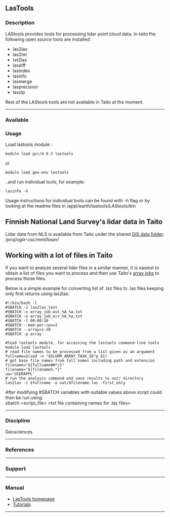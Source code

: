 ## LasTools

### Description

LAStools provides tools for processing lidar point cloud data. In taito the following open source tools are installed:

*   las2las
*   las2txt
*   txt2las
*   lasdiff
*   lasindex
*   lasinfo
*   lasmerge
*   lasprecision
*   laszip

Rest of the LAStools tools are not available in Taito at the moment.

* * *

### Available

### Usage

Load lastools module :

    module load gcc/4.9.3 lastools

or

    module load geo-env lastools

..and run individual tools, for example:

    lasinfo -h

Usage instructions for individual tools can be found with -h flag or by looking at the readme files in /appl/earth/lastools/LAStools/bin

## Finnish National Land Survey's lidar data in Taito

Lidar data from NLS is available from Taito under the shared [GIS data folder](https://research.csc.fi/gis_data_in_taito): _/proj/ogiir-csc/mml/laser/_

## Working with a lot of files in Taito

If you want to analyze several lidar files in a similar manner, it is easiest to obtain a list of files you want to process and then use Taito's [array jobs](https://research.csc.fi/taito-array-jobs#3.5.2) to process those files.

Below is a simple example for converting list of .laz files to .las files keeping only first returns using las2las:

    #!/bin/bash -l  
    #SBATCH -J las2las_test  
    #SBATCH -o array_job_out_%A_%a.txt  
    #SBATCH -e array_job_err_%A_%a.txt  
    #SBATCH -t 00:00:10  
    #SBATCH --mem-per-cpu=2  
    #SBATCH --array=1-20  
    #SBATCH -p array  
      
    #load lastools module, for accessing the lastools command-line tools  
    module load lastools  
    # read file names to be processed from a list given as an argument  
    fullname=$(sed -n "$SLURM_ARRAY_TASK_ID"p $1)  
    # get base file names from full names including path and extension  
    filename="${fullname##*/}"  
    filename="${filename%.*}"  
    ua='USERAPPL'  
    # run the analysis command and save results to out/ directory  
    las2las -i $fullname -o out/$filename.las -first_only

After modifying #SBATCH variables with suitable values above script could then be run using:  
sbatch <script\_file> <txt file containing names for .laz files>

* * *

### Discipline

Geosciences  

* * *

### References

* * *

### Support

* * *

### Manual

*   [LasTools homepage](https://rapidlasso.com/lastools/)
*   [Tutorials](http://rapidlasso.com/category/tutorials/)

* * *
